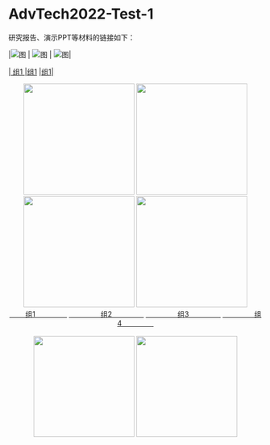 # AdvTech2022-Test-1

研究报告、演示PPT等材料的链接如下：


|![图](https://user-images.githubusercontent.com/88610383/218910599-cecc0c6d-5194-438b-baf6-0818f895c9f4.png)
| ![图](https://user-images.githubusercontent.com/88610383/218910599-cecc0c6d-5194-438b-baf6-0818f895c9f4.png)
| ![图](https://user-images.githubusercontent.com/88610383/218910599-cecc0c6d-5194-438b-baf6-0818f895c9f4.png)|

|[            组1             ](https://pan.baidu.com/s/19nQ3ReXU01zCd9fJac8p9A?pwd=1234)
|[组1](https://pan.baidu.com/s/19nQ3ReXU01zCd9fJac8p9A?pwd=1234)
|[组1](https://pan.baidu.com/s/19nQ3ReXU01zCd9fJac8p9A?pwd=1234)|



<div align="center" style="border:thin">
  
  <img src="https://user-images.githubusercontent.com/88610383/218910599-cecc0c6d-5194-438b-baf6-0818f895c9f4.png" height="220px">
  <img src="https://user-images.githubusercontent.com/88610383/218910599-cecc0c6d-5194-438b-baf6-0818f895c9f4.png" height="220px">
  <img src="https://user-images.githubusercontent.com/88610383/218910599-cecc0c6d-5194-438b-baf6-0818f895c9f4.png" height="220px">
  <img src="https://user-images.githubusercontent.com/88610383/218910599-cecc0c6d-5194-438b-baf6-0818f895c9f4.png" height="220px">
  <br>
  <a href="https://pan.baidu.com/s/19nQ3ReXU01zCd9fJac8p9A?pwd=1234" width="200px">&nbsp;&nbsp;&nbsp;&nbsp;&nbsp;&nbsp;&nbsp;&nbsp;组1&nbsp;&nbsp;&nbsp;&nbsp;&nbsp;&nbsp;&nbsp;&nbsp;&nbsp;&nbsp;&nbsp;&nbsp;&nbsp;&nbsp;&nbsp;&nbsp;</a>
  <a href="https://pan.baidu.com/s/19nQ3ReXU01zCd9fJac8p9A?pwd=1234" width="200px">&nbsp;&nbsp;&nbsp;&nbsp;&nbsp;&nbsp;&nbsp;&nbsp;&nbsp;&nbsp;&nbsp;&nbsp;&nbsp;&nbsp;&nbsp;&nbsp;组2&nbsp;&nbsp;&nbsp;&nbsp;&nbsp;&nbsp;&nbsp;&nbsp;&nbsp;&nbsp;&nbsp;&nbsp;&nbsp;&nbsp;&nbsp;&nbsp;</a>
  <a href="https://pan.baidu.com/s/19nQ3ReXU01zCd9fJac8p9A?pwd=1234" width="200px">&nbsp;&nbsp;&nbsp;&nbsp;&nbsp;&nbsp;&nbsp;&nbsp;&nbsp;&nbsp;&nbsp;&nbsp;&nbsp;&nbsp;&nbsp;&nbsp;组3&nbsp;&nbsp;&nbsp;&nbsp;&nbsp;&nbsp;&nbsp;&nbsp;&nbsp;&nbsp;&nbsp;&nbsp;&nbsp;&nbsp;&nbsp;&nbsp;</a>
  <a href="https://pan.baidu.com/s/19nQ3ReXU01zCd9fJac8p9A?pwd=1234" width="200px">&nbsp;&nbsp;&nbsp;&nbsp;&nbsp;&nbsp;&nbsp;&nbsp;&nbsp;&nbsp;&nbsp;&nbsp;&nbsp;&nbsp;&nbsp;&nbsp;组4&nbsp;&nbsp;&nbsp;&nbsp;&nbsp;&nbsp;&nbsp;&nbsp;&nbsp;&nbsp;&nbsp;&nbsp;&nbsp;&nbsp;&nbsp;&nbsp;</a>
  <br><br>
  
  
  <img src="https://user-images.githubusercontent.com/88610383/218910599-cecc0c6d-5194-438b-baf6-0818f895c9f4.png" height="200px">
  <img src="https://user-images.githubusercontent.com/88610383/218910599-cecc0c6d-5194-438b-baf6-0818f895c9f4.png" height="200px">
  
</div>
